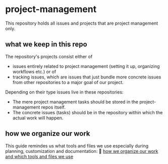 # project-management
This repository holds all issues and projects that are project management only. 

## what we keep in this repo
The repository's projects consist either of 

- issues entirely related to project management (setting it up, organizing workflows etc.) or of
- tracking issues, which are issues that just bundle more concrete issues from other repositories to a major goal of our project. 

Depending on their type issues live in these repositories:

- The mere project management tasks should be stored in the project-management repos itself.
- The concrete issues (tasks) should be in the repository within which the actual work will happen.

## how we organize our work
This guide remindes us what tools and files we use especially during planning, customization and documentation:
📐 [how we organize our work and which tools and files we use](how_we_work.md)
